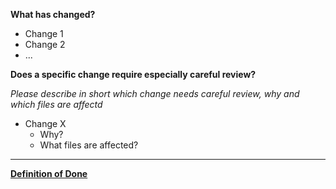 **What has changed?**

- Change 1
- Change 2
- ...

**Does a specific change require especially careful review?**

_Please describe in short which change needs careful review, why and which files are affectd_
 
- Change X
  - Why?
  - What files are affected?

---

[**Definition of Done**](https://github.com/openintegrationhub/openintegrationhub/blob/crudmonitoring/CONTRIBUTING.md#definition-of-done)
